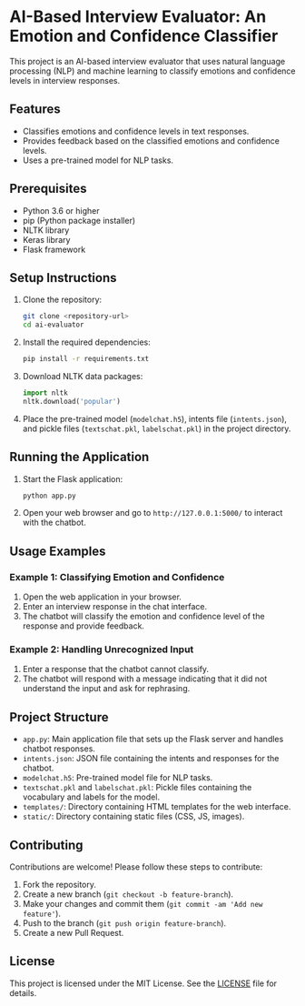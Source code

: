 # AI-Based Interview Evaluator: An Emotion and Confidence Classifier

This project is an AI-based interview evaluator that uses natural language processing (NLP) and machine learning to classify emotions and confidence levels in interview responses.

## Features

- Classifies emotions and confidence levels in text responses.
- Provides feedback based on the classified emotions and confidence levels.
- Uses a pre-trained model for NLP tasks.

## Prerequisites

- Python 3.6 or higher
- pip (Python package installer)
- NLTK library
- Keras library
- Flask framework

## Setup Instructions

1. Clone the repository:
    ```sh
    git clone <repository-url>
    cd ai-evaluator
    ```

2. Install the required dependencies:
    ```sh
    pip install -r requirements.txt
    ```

3. Download NLTK data packages:
    ```python
    import nltk
    nltk.download('popular')
    ```

4. Place the pre-trained model (`modelchat.h5`), intents file (`intents.json`), and pickle files (`textschat.pkl`, `labelschat.pkl`) in the project directory.

## Running the Application

1. Start the Flask application:
    ```sh
    python app.py
    ```

2. Open your web browser and go to `http://127.0.0.1:5000/` to interact with the chatbot.

## Usage Examples

### Example 1: Classifying Emotion and Confidence

1. Open the web application in your browser.
2. Enter an interview response in the chat interface.
3. The chatbot will classify the emotion and confidence level of the response and provide feedback.

### Example 2: Handling Unrecognized Input

1. Enter a response that the chatbot cannot classify.
2. The chatbot will respond with a message indicating that it did not understand the input and ask for rephrasing.

## Project Structure

- `app.py`: Main application file that sets up the Flask server and handles chatbot responses.
- `intents.json`: JSON file containing the intents and responses for the chatbot.
- `modelchat.h5`: Pre-trained model file for NLP tasks.
- `textschat.pkl` and `labelschat.pkl`: Pickle files containing the vocabulary and labels for the model.
- `templates/`: Directory containing HTML templates for the web interface.
- `static/`: Directory containing static files (CSS, JS, images).

## Contributing

Contributions are welcome! Please follow these steps to contribute:

1. Fork the repository.
2. Create a new branch (`git checkout -b feature-branch`).
3. Make your changes and commit them (`git commit -am 'Add new feature'`).
4. Push to the branch (`git push origin feature-branch`).
5. Create a new Pull Request.

## License

This project is licensed under the MIT License. See the [LICENSE](LICENSE) file for details.
